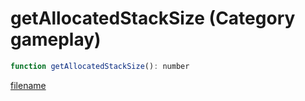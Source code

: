 # getAllocatedStackSize (Category gameplay)

```js
function getAllocatedStackSize(): number
```

[filename](getAllocatedStackSize_m.md ':include')